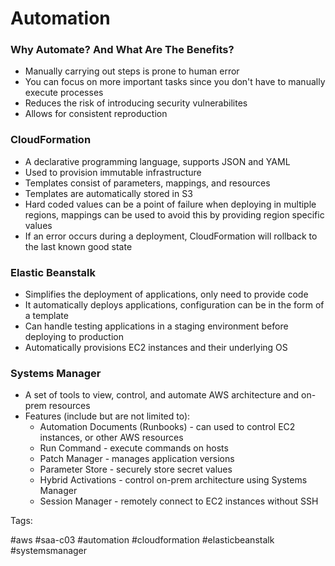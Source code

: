 # Automation

### Why Automate? And What Are The Benefits?

* Manually carrying out steps is prone to human error
* You can focus on more important tasks since you don't have to manually
  execute processes
* Reduces the risk of introducing security vulnerabilites
* Allows for consistent reproduction

### CloudFormation

* A declarative programming language, supports JSON and YAML
* Used to provision immutable infrastructure
* Templates consist of parameters, mappings, and resources
* Templates are automatically stored in S3
* Hard coded values can be a point of failure when deploying in multiple
  regions, mappings can be used to avoid this by providing region
  specific values
* If an error occurs during a deployment, CloudFormation will rollback
  to the last known good state

### Elastic Beanstalk

* Simplifies the deployment of applications, only need to provide code
* It automatically deploys applications, configuration can be in the
  form of a template
* Can handle testing applications in a staging environment before
  deploying to production
* Automatically provisions EC2 instances and their underlying OS

### Systems Manager

* A set of tools to view, control, and automate AWS architecture and
  on-prem resources
* Features (include but are not limited to):
  * Automation Documents (Runbooks) - can used to control EC2 instances,
    or other AWS resources
  * Run Command - execute commands on hosts
  * Patch Manager - manages application versions
  * Parameter Store - securely store secret values
  * Hybrid Activations - control on-prem architecture using Systems
    Manager
  * Session Manager - remotely connect to EC2 instances without SSH


Tags:

  #aws #saa-c03 #automation #cloudformation #elasticbeanstalk
  #systemsmanager
